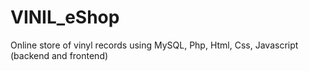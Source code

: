 ﻿# VINIL_eShop
Online store of vinyl records using MySQL, Php, Html, Css, Javascript (backend and frontend)
